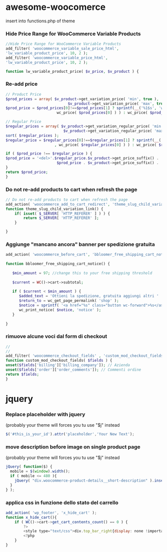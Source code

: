 # awesome-woocomerce



insert into functions.php of theme










### Hide Price Range for WooCommerce Variable Products
```php
//Hide Price Range for WooCommerce Variable Products
add_filter( 'woocommerce_variable_sale_price_html', 
'lw_variable_product_price', 10, 2 );
add_filter( 'woocommerce_variable_price_html', 
'lw_variable_product_price', 10, 2 );

function lw_variable_product_price( $v_price, $v_product ) {
```
### Re-add price
```php
// Product Price
$prod_prices = array( $v_product->get_variation_price( 'min', true ), 
                            $v_product->get_variation_price( 'max', true ) );
$prod_price = $prod_prices[0]!==$prod_prices[1] ? sprintf(__('%1$s', 'woocommerce'), 
                       wc_price( $prod_prices[0] ) ) : wc_price( $prod_prices[0] );

// Regular Price
$regular_prices = array( $v_product->get_variation_regular_price( 'min', true ), 
                          $v_product->get_variation_regular_price( 'max', true ) );
sort( $regular_prices );
$regular_price = $regular_prices[0]!==$regular_prices[1] ? sprintf(__('%1$s','woocommerce')
                      , wc_price( $regular_prices[0] ) ) : wc_price( $regular_prices[0] );

if ( $prod_price !== $regular_price ) {
$prod_price = '<del>'.$regular_price.$v_product->get_price_suffix() . '</del> <ins>' . 
                       $prod_price . $v_product->get_price_suffix() . '</ins>';
}
return $prod_price;
}
```
### Do not re-add products to cart when refresh the page
```php
// Do not re-add products to cart when refresh the page
add_action( 'woocommerce_add_to_cart_redirect', 'theme_slug_child_variation_link' );
function theme_slug_child_variation_link() {
    if( isset( $_SERVER[ 'HTTP_REFERER' ] ) ) {
        return $_SERVER[ 'HTTP_REFERER' ];
    }

}
```

### Aggiunge "mancano ancora" banner per spedizione gratuita
```php
add_action( 'woocommerce_before_cart', 'bbloomer_free_shipping_cart_notice' );
  
function bbloomer_free_shipping_cart_notice() {
  
   $min_amount = 97; //change this to your free shipping threshold
   
   $current = WC()->cart->subtotal;
  
   if ( $current < $min_amount ) {
      $added_text = 'Ottieni la spedizione, gratuita aggiungi altri ' . wc_price( $min_amount - $current ) . ' al tuo carrello!';
      $return_to = wc_get_page_permalink( 'shop' );
      $notice = sprintf( '<a href="%s" class="button wc-forward">%s</a> %s', esc_url( $return_to ), 'Continua lo Shopping', $added_text );
      wc_print_notice( $notice, 'notice' );
   }
  
}
```

### rimuove alcune voci dal form di checkout
```php
//
//
add_filter( 'woocommerce_checkout_fields' , 'custom_mod_checkout_fields' );
function custom_mod_checkout_fields( $fields ) {
unset($fields['billing']['billing_company']); // Azienda
unset($fields['order']['order_comments']); // Commenti ordine
return $fields;
}
```

# jquery 

### Replace placeholder with jquery 
(probably your theme will forces you tu use "$j" instead
```js
$('#this_is_your_id').attr('placeholder','Your New Text');
```

### move description before image on single product page
(probably your theme will forces you tu use "$j" instead
```js
jQuery( function($) {
  mobile = $(window).width();
  if ( mobile <= 480 ){
    jQuery( "div.woocommerce-product-details__short-description" ).insertBefore( ".woocommerce-product-gallery" );
  }
} );
```

### applica css in funzione dello stato del carrello
```js
add_action( 'wp_footer', 'x_hide_cart' );
function x_hide_cart(){
	if ( WC()->cart->get_cart_contents_count() == 0 ) {
		?>
		<style type="text/css">div.top_bar_right{display: none !important;}</style>
		<?php
	}
}
```

